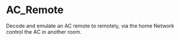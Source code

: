 # AC_Remote
Decode and emulate an AC remote to remotely, via the home Network control the AC in another room.
